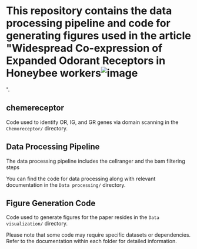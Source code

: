 # This repository contains the data processing pipeline and code for generating figures used in the article "Widespread Co-expression of Expanded Odorant Receptors in Honeybee workers![image](https://github.com/nieyage/honeybee_ORN/assets/55966709/ebf5fd9a-14d0-4c35-94d0-e84396a6a6e0)
".
## chemereceptor 

Code used to identify OR, IG, and GR genes via domain scanning in the `Chemoreceptor/` directory. 

## Data Processing Pipeline

The data processing pipeline includes the cellranger and the bam filtering steps

You can find the code for data processing along with relevant documentation in the `Data processing/` directory.


## Figure Generation Code

Code used to generate figures for the paper resides in the `Data visualization/` directory. 

Please note that some code may require specific datasets or dependencies. Refer to the documentation within each folder for detailed information.
